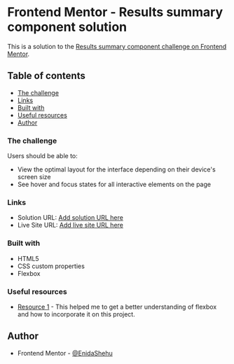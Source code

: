 # Frontend Mentor - Results summary component solution

This is a solution to the [Results summary component challenge on Frontend Mentor](https://www.frontendmentor.io/challenges/results-summary-component-CE_K6s0maV).

## Table of contents

- [The challenge](#the-challenge)
- [Links](#links)
- [Built with](#built-with)
- [Useful resources](#useful-resources)
- [Author](#author)

### The challenge

Users should be able to:

- View the optimal layout for the interface depending on their device's screen size
- See hover and focus states for all interactive elements on the page

### Links

- Solution URL: [Add solution URL here](https://enidashehu.github.io/results-summary-component-main/)
- Live Site URL: [Add live site URL here](https://github.com/EnidaShehu/results-summary-component-main)

### Built with

- HTML5
- CSS custom properties
- Flexbox

### Useful resources

- [Resource 1](https://css-tricks.com/snippets/css/a-guide-to-flexbox/) - This helped me to get a better understanding of flexbox and how to incorporate it on this project.

## Author

- Frontend Mentor - [@EnidaShehu](https://www.frontendmentor.io/profile/EnidaShehu)
